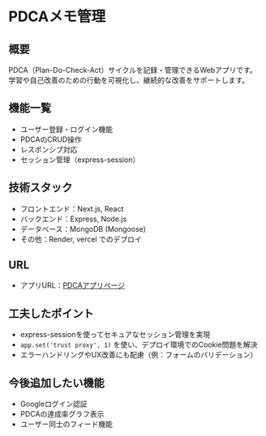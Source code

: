 # PDCAメモ管理

## 概要
PDCA（Plan-Do-Check-Act）サイクルを記録・管理できるWebアプリです。
学習や自己改善のための行動を可視化し、継続的な改善をサポートします。

## 機能一覧
- ユーザー登録・ログイン機能
- PDCAのCRUD操作
- レスポンシブ対応
- セッション管理（express-session）

## 技術スタック
- フロントエンド：Next.js, React
- バックエンド：Express, Node.js
- データベース：MongoDB (Mongoose)
- その他：Render, vercel でのデプロイ

## URL
- アプリURL：[PDCAアプリページ](https://pdca-app.onrender.com/pdca)

## 工夫したポイント
- express-sessionを使ってセキュアなセッション管理を実現
- `app.set('trust proxy', 1)` を使い、デプロイ環境でのCookie問題を解決
- エラーハンドリングやUX改善にも配慮（例：フォームのバリデーション）

## 今後追加したい機能
- Googleログイン認証
- PDCAの達成率グラフ表示
- ユーザー同士のフィード機能
